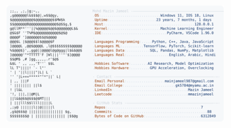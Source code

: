 <picture>
  <source srcset="https://raw.githubusercontent.com/mmazinjameel/mmazinjameel/main/dark_mode.svg?v=1749171154" media="(prefers-color-scheme: dark)">
  <img src="https://raw.githubusercontent.com/mmazinjameel/mmazinjameel/main/light_mode.svg?v=1749171154">
</picture>

